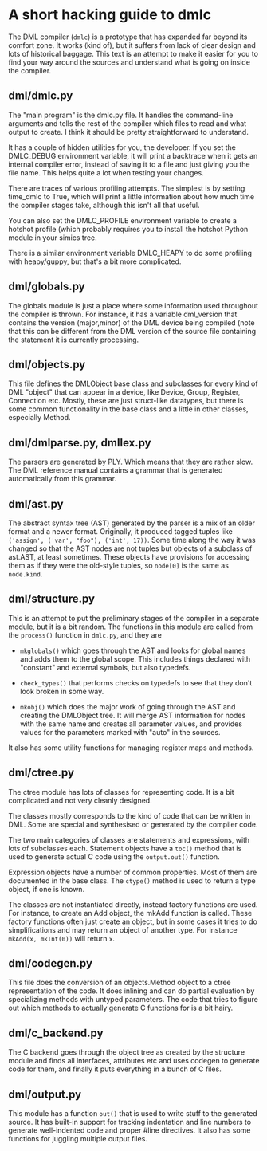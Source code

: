 <!--
  © 2021-2022 Intel Corporation
  SPDX-License-Identifier: MPL-2.0
-->

# A short hacking guide to dmlc

The DML compiler (`dmlc`) is a prototype that has expanded far beyond
its comfort zone. It works (kind of), but it suffers from lack of
clear design and lots of historical baggage. This text is an attempt to
make it easier for you to find your way around the sources and
understand what is going on inside the compiler.

## dml/dmlc.py

The "main program" is the dmlc.py file. It handles the command-line
arguments and tells the rest of the compiler which files to read and
what output to create. I think it should be pretty straightforward to
understand.

It has a couple of hidden utilities for you, the developer. If you set
the DMLC_DEBUG environment variable, it will print a backtrace when it
gets an internal compiler error, instead of saving it to a file and
just giving you the file name. This helps quite a lot when testing
your changes.

There are traces of various profiling attempts. The simplest is by
setting time_dmlc to True, which will print a little information about
how much time the compiler stages take, although this isn't all that useful.

You can also set the DMLC_PROFILE environment variable to create a
hotshot profile (which probably requires you to install the hotshot
Python module in your simics tree.

There is a similar environment variable DMLC_HEAPY to do some
profiling with heapy/guppy, but that's a bit more complicated.

## dml/globals.py

The globals module is just a place where some information used
throughout the compiler is thrown. For instance, it has a variable
dml_version that contains the version (major,minor) of the DML device
being compiled (note that this can be different from the DML version
of the source file containing the statement it is currently
processing.

## dml/objects.py

This file defines the DMLObject base class and subclasses for every
kind of DML "object" that can appear in a device, like Device, Group,
Register, Connection etc. Mostly, these are just struct-like
datatypes, but there is some common functionality in the base class
and a little in other classes, especially Method.

## dml/dmlparse.py, dmllex.py

The parsers are generated by PLY. Which means that they are rather
slow. The DML reference manual contains a grammar that is generated
automatically from this grammar.

## dml/ast.py

The abstract syntax tree (AST) generated by the parser is a mix of an
older format and a newer format. Originally, it produced tagged tuples
like `('assign', ('var', "foo"), ('int', 17))`. Some time along the way
it was changed so that the AST nodes are not tuples but objects of a
subclass of ast.AST, at least sometimes. These objects have provisions
for accessing them as if they were the old-style tuples, so `node[0]` is
the same as `node.kind`.

## dml/structure.py

This is an attempt to put the preliminary stages of the compiler in a
separate module, but it is a bit random. The functions in this module
are called from the `process()` function in `dmlc.py`, and they are

* `mkglobals()` which goes through the AST and looks for global names and adds
  them to the global scope. This includes things declared with "constant" and
  external symbols, but also typedefs.

* `check_types()` that performs checks on typedefs to see that they
  don't look broken in some way.

* `mkobj()` which does the major work of going through the AST and creating the
  DMLObject tree. It will merge AST information for nodes with the same name
  and creates all parameter values, and provides values for the parameters
  marked with "auto" in the sources.

It also has some utility functions for managing register maps and
methods.

## dml/ctree.py

The ctree module has lots of classes for representing code. It is a
bit complicated and not very cleanly designed.

The classes mostly corresponds to the kind of code that can be written
in DML. Some are special and synthesised or generated by the compiler
code.

The two main categories of classes are statements and expressions,
with lots of subclasses each. Statement objects have a `toc()` method
that is used to generate actual C code using the `output.out()`
function.

Expression objects have a number of common properties. Most of them are
documented in the base class. The `ctype()` method is used to return a
type object, if one is known.

The classes are not instantiated directly, instead factory functions
are used. For instance, to create an Add object, the mkAdd function is
called. These factory functions often just create an object, but in
some cases it tries to do simplifications and may return an object of
another type. For instance `mkAdd(x, mkInt(0))` will return `x`.

## dml/codegen.py

This file does the conversion of an objects.Method object to a ctree
representation of the code. It does inlining and can do partial
evaluation by specializing methods with untyped parameters. The code
that tries to figure out which methods to actually generate C
functions for is a bit hairy.

## dml/c_backend.py

The C backend goes through the object tree as created by the structure
module and finds all interfaces, attributes etc and uses codegen to
generate code for them, and finally it puts everything in a bunch of C
files.

## dml/output.py

This module has a function `out()` that is used to write stuff to the
generated source. It has built-in support for tracking indentation and
line numbers to generate well-indented code and proper #line
directives. It also has some functions for juggling multiple output
files.
